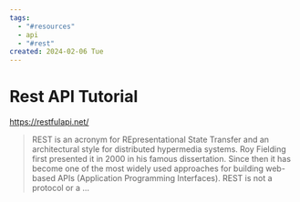 ```yaml
---
tags:
  - "#resources"
  - api
  - "#rest"
created: 2024-02-06 Tue
---
```


# Rest API Tutorial
https://restfulapi.net/

> REST is an acronym for REpresentational State Transfer and an architectural style for distributed hypermedia systems. Roy Fielding first presented it in 2000 in his famous dissertation. Since then it has become one of the most widely used approaches for building web-based APIs (Application Programming Interfaces). REST is not a protocol or a …